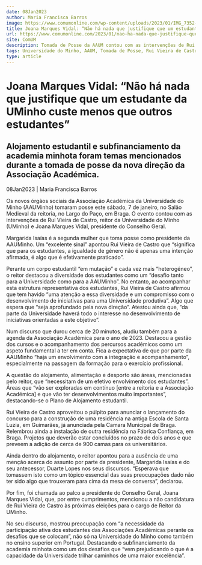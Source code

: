 ```yaml
---
date: 08Jan2023
author: Maria Francisca Barros
image: https://www.comumonline.com/wp-content/uploads/2023/01/IMG_7352-1-1500x1000.jpg
title: Joana Marques Vidal: “Não há nada que justifique que um estudante da UMinho custe menos que outros estudantes”
url: https://www.comumonline.com/2023/01/nao-ha-nada-que-justifique-que-um-estudante-da-uminho-custe-menos-que-outros-estudantes/
site: ComUM
description: Tomada de Posse da AAUM contou com as intervenções de Rui Vieira de Castro, reitor da UMinho e Joana Marques Vidal, presidente do Conselho Geral.
tags: Universidade do Minho, AAUM, Tomada de Posse, Rui Vieira de Castro, Joana Marques Vidal, alojamento estudantil, 2023, Subfinanciamento
type: article
---
```



# Joana Marques Vidal: “Não há nada que justifique que um estudante da UMinho custe menos que outros estudantes”

## Alojamento estudantil e subfinanciamento da academia minhota foram temas mencionados durante a tomada de posse da nova direção da Associação Académica.

08Jan2023 | Maria Francisca Barros

Os novos órgãos sociais da Associação Académica da Universidade do Minho (AAUMinho) tomaram posse este sábado, 7 de janeiro, no Salão Medieval da reitoria, no Largo do Paço, em Braga. O evento contou com as intervenções de Rui Vieira de Castro, reitor da Universidade do Minho (UMinho) e Joana Marques Vidal, presidente do Conselho Geral.

Margarida Isaías é a segunda mulher que toma posse como presidente da AAUMinho. Um “excelente sinal” apontou Rui Vieira de Castro que “significa que para os estudantes, a igualdade de género não é apenas uma intenção afirmada, é algo que é efetivamente praticado”.

Perante um corpo estudantil “em mutação” e cada vez mais “heterogéneo”, o reitor destacou a diversidade dos estudantes como um “desafio tanto para a Universidade como para a AAUMinho”. No entanto, ao acompanhar esta estrutura representativa dos estudantes, Rui Vieira de Castro afirmou que tem havido “uma atenção a essa diversidade e um compromisso com o desenvolvimento de iniciativas para uma Universidade produtiva”. Algo que espera que “seja aprofundado pela nova direção”. Atestou ainda que, “da parte da Universidade haverá todo o interesse no desenvolvimento de iniciativas orientadas a este objetivo”.

Num discurso que durou cerca de 20 minutos, aludiu também para a agenda da Associação Académica para o ano de 2023. Destacou a gestão dos cursos e o acompanhamento dos percursos académicos como um aspeto fundamental a ter em conta. Fica a expectativa de que por parte da AAUMinho “haja um envolvimento com a integração e acompanhamento”, especialmente na passagem da formação para o exercício profissional.

A questão do alojamento, alimentação e desporto são áreas, mencionadas pelo reitor, que “necessitam de um efetivo envolvimento dos estudantes”. Áreas que “vão ser exploradas em contínuo [entre a reitoria e a Associação Académica] e que vão ter desenvolvimentos muito importantes”, destacando-se o Plano de Alojamento estudantil.

Rui Vieira de Castro aproveitou o púlpito para anunciar o lançamento do concurso para a construção de uma residência na antiga Escola de Santa Luzia, em Guimarães, já anunciada pela Camara Municipal de Braga. Relembrou ainda a instalação de outra residência na Fábrica Confiança, em Braga. Projetos que deverão estar concluídos no prazo de dois anos e que preveem a adição de cerca de 900 camas para os universitários.

Ainda dentro do alojamento, o reitor apontou para a ausência de uma menção acerca do assunto por parte da presidente, Margarida Isaías e do seu antecessor, Duarte Lopes nos seus discursos. “Esperava que tomassem isto como um tópico essencial das suas preocupações dado não ter sido algo que trouxeram para cima da mesa de conversa”, declarou.

Por fim, foi chamada ao palco a presidente do Conselho Geral, Joana Marques Vidal, que, por entre cumprimentos, mencionou a não candidatura de Rui Vieira de Castro às próximas eleições para o cargo de Reitor da UMinho.

No seu discurso, mostrou preocupação com “a necessidade da participação ativa dos estudantes das Associações Académicas perante os desafios que se colocam”, não só na Universidade do Minho como também no ensino superior em Portugal. Destacando o subfinanciamento da academia minhota como um dos desafios que “vem prejudicando o que é a capacidade da Universidade trilhar caminhos de uma maior excelência”.

